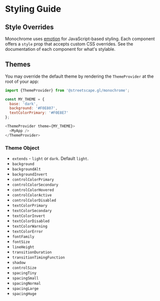 # Styling Guide

## Style Overrides

Monochrome uses [emotion](https://emotion.sh) for JavaScript-based styling. Each component offers a `style` prop that accepts custom CSS overrides. See the documentation of each component for what's stylable.

## Themes

You may override the default theme by rendering the `ThemeProvider` at the root of your app:

```js
import {ThemeProvider} from '@streetscape.gl/monochrome';

const MY_THEME = {
  base: 'dark',
  background: '#F0E807',
  textColorPrimary: '#F0E8E7'
};

<ThemeProvider theme={MY_THEME}>
  <MyApp />
</ThemeProvider>
```

### Theme Object

- `extends` - `light` or `dark`. Default `light`.
- `background`
- `backgroundAlt`
- `backgroundInvert`
- `controlColorPrimary`
- `controlColorSecondary`
- `controlColorHovered`
- `controlColorActive`
- `controlColorDisabled`
- `textColorPrimary`
- `textColorSecondary`
- `textColorInvert`
- `textColorDisabled`
- `textColorWarning`
- `textColorError`
- `fontFamily`
- `fontSize`
- `lineHeight`
- `transitionDuration`
- `transitionTimingFunction`
- `shadow`
- `controlSize`
- `spacingTiny`
- `spacingSmall`
- `spacingNormal`
- `spacingLarge`
- `spacingHuge`
